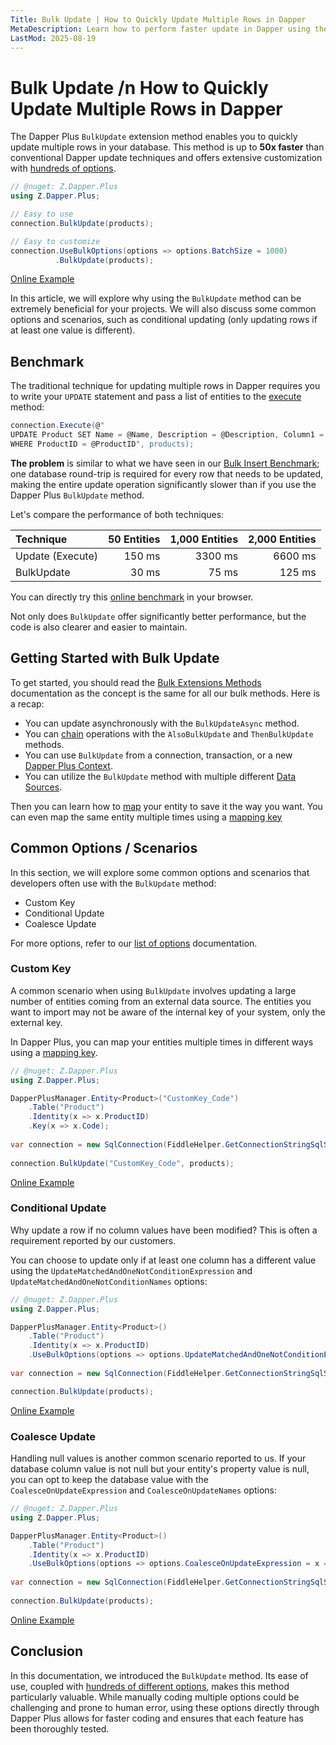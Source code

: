 ```yaml
---
Title: Bulk Update | How to Quickly Update Multiple Rows in Dapper
MetaDescription: Learn how to perform faster update in Dapper using the Bulk Update method, understand why it's essential, and explore some common scenarios.
LastMod: 2025-08-19
---
```


# Bulk Update /n How to Quickly Update Multiple Rows in Dapper

The Dapper Plus `BulkUpdate` extension method enables you to quickly update multiple rows in your database. This method is up to **50x faster** than conventional Dapper update techniques and offers extensive customization with [hundreds of options](/options).

```csharp
// @nuget: Z.Dapper.Plus
using Z.Dapper.Plus;

// Easy to use
connection.BulkUpdate(products);

// Easy to customize
connection.UseBulkOptions(options => options.BatchSize = 1000)
		  .BulkUpdate(products);
```

[Online Example](https://dotnetfiddle.net/iezfmD)

In this article, we will explore why using the `BulkUpdate` method can be extremely beneficial for your projects. We will also discuss some common options and scenarios, such as conditional updating (only updating rows if at least one value is different).

## Benchmark

The traditional technique for updating multiple rows in Dapper requires you to write your `UPDATE` statement and pass a list of entities to the [execute](https://www.learndapper.com/non-query) method:

```csharp
connection.Execute(@"
UPDATE Product SET Name = @Name, Description = @Description, Column1 = @Column1, Column2 = @Column2, Column3 = @Column3, Column4 = @Column4, Column5 = @Column5, Column6 = @Column6, Column7 = @Column7, Column8 = @Column8, Column9 = @Column9
WHERE ProductID = @ProductID", products);
```

**The problem** is similar to what we have seen in our [Bulk Insert Benchmark](/bulk-insert#benchmark); one database round-trip is required for every row that needs to be updated, making the entire update operation significantly slower than if you use the Dapper Plus `BulkUpdate` method.

Let's compare the performance of both techniques:

| Technique         | 50 Entities | 1,000 Entities | 2,000 Entities |
| :---------------- | -----------:| --------------:| --------------:|
| Update (Execute)  | 150 ms      | 3300 ms        | 6600 ms      |
| BulkUpdate        | 30 ms       | 75 ms          | 125 ms         |

You can directly try this [online benchmark](https://dotnetfiddle.net/qnbq6o) in your browser.

Not only does `BulkUpdate` offer significantly better performance, but the code is also clearer and easier to maintain.

## Getting Started with Bulk Update

To get started, you should read the [Bulk Extensions Methods](/bulk-extensions-methods) documentation as the concept is the same for all our bulk methods. Here is a recap:

- You can update asynchronously with the `BulkUpdateAsync` method.
- You can [chain](/bulk-extensions-methods#chaining) operations with the `AlsoBulkUpdate` and `ThenBulkUpdate` methods.
- You can use `BulkUpdate` from a connection, transaction, or a new [Dapper Plus Context](/dapper-plus-context).
- You can utilize the `BulkUpdate` method with multiple different [Data Sources](/data-source).

Then you can learn how to [map](/mapping) your entity to save it the way you want. You can even map the same entity multiple times using a [mapping key](/mapping-key)

## Common Options / Scenarios

In this section, we will explore some common options and scenarios that developers often use with the `BulkUpdate` method:

- Custom Key
- Conditional Update
- Coalesce Update

For more options, refer to our [list of options](/options) documentation.

### Custom Key

A common scenario when using `BulkUpdate` involves updating a large number of entities coming from an external data source. The entities you want to import may not be aware of the internal key of your system, only the external key.

In Dapper Plus, you can map your entities multiple times in different ways using a [mapping key](/mapping#mapping-key).

```csharp
// @nuget: Z.Dapper.Plus
using Z.Dapper.Plus;

DapperPlusManager.Entity<Product>("CustomKey_Code")
	.Table("Product")
	.Identity(x => x.ProductID)
	.Key(x => x.Code);
	
var connection = new SqlConnection(FiddleHelper.GetConnectionStringSqlServer());
			
connection.BulkUpdate("CustomKey_Code", products);
```

[Online Example](https://dotnetfiddle.net/sZczkE)

### Conditional Update

Why update a row if no column values have been modified? This is often a requirement reported by our customers.

You can choose to update only if at least one column has a different value using the `UpdateMatchedAndOneNotConditionExpression` and `UpdateMatchedAndOneNotConditionNames` options:

```csharp
// @nuget: Z.Dapper.Plus
using Z.Dapper.Plus;

DapperPlusManager.Entity<Product>()
	.Table("Product")
	.Identity(x => x.ProductID)
	.UseBulkOptions(options => options.UpdateMatchedAndOneNotConditionExpression = x => new { x.Name });
	
var connection = new SqlConnection(FiddleHelper.GetConnectionStringSqlServer());

connection.BulkUpdate(products);
```

[Online Example](https://dotnetfiddle.net/V2dUq2)

### Coalesce Update

Handling null values is another common scenario reported to us. If your database column value is not null but your entity's property value is null, you can opt to keep the database value with the `CoalesceOnUpdateExpression` and `CoalesceOnUpdateNames` options:

```csharp
// @nuget: Z.Dapper.Plus
using Z.Dapper.Plus;

DapperPlusManager.Entity<Product>()
	.Table("Product")
	.Identity(x => x.ProductID)
	.UseBulkOptions(options => options.CoalesceOnUpdateExpression = x => new { x.Name });
	
var connection = new SqlConnection(FiddleHelper.GetConnectionStringSqlServer());
	
connection.BulkUpdate(products);
```

[Online Example](https://dotnetfiddle.net/eV2FeA)

## Conclusion

In this documentation, we introduced the `BulkUpdate` method. Its ease of use, coupled with [hundreds of different options](/options), makes this method particularly valuable. While manually coding multiple options could be challenging and prone to human error, using these options directly through Dapper Plus allows for faster coding and ensures that each feature has been thoroughly tested.